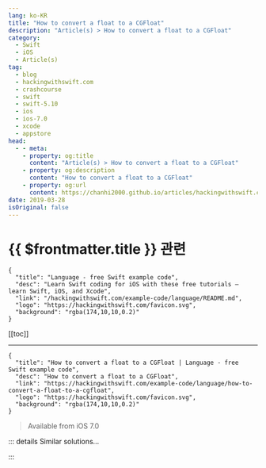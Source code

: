 ```yaml
---
lang: ko-KR
title: "How to convert a float to a CGFloat"
description: "Article(s) > How to convert a float to a CGFloat"
category:
  - Swift
  - iOS
  - Article(s)
tag: 
  - blog
  - hackingwithswift.com
  - crashcourse
  - swift
  - swift-5.10
  - ios
  - ios-7.0
  - xcode
  - appstore
head:
  - - meta:
    - property: og:title
      content: "Article(s) > How to convert a float to a CGFloat"
    - property: og:description
      content: "How to convert a float to a CGFloat"
    - property: og:url
      content: https://chanhi2000.github.io/articles/hackingwithswift.com/example-code/language/how-to-convert-a-float-to-a-cgfloat.html
date: 2019-03-28
isOriginal: false
---
```


# {{ $frontmatter.title }} 관련

```component VPCard
{
  "title": "Language - free Swift example code",
  "desc": "Learn Swift coding for iOS with these free tutorials – learn Swift, iOS, and Xcode",
  "link": "/hackingwithswift.com/example-code/language/README.md",
  "logo": "https://hackingwithswift.com/favicon.svg",
  "background": "rgba(174,10,10,0.2)"
}
```

[[toc]]

---

```component VPCard
{
  "title": "How to convert a float to a CGFloat | Language - free Swift example code",
  "desc": "How to convert a float to a CGFloat",
  "link": "https://hackingwithswift.com/example-code/language/how-to-convert-a-float-to-a-cgfloat",
  "logo": "https://hackingwithswift.com/favicon.svg",
  "background": "rgba(174,10,10,0.2)"
}
```

> Available from iOS 7.0

<!-- TODO: 작성 -->

<!-- 
The `Float` and `CGFloat` data types sound so similar you might think they were identical, but they aren't: `CGFloat` is flexible in that its precision adapts to the type of device it's running on, whereas `Float` is always a fixed precision. Thus, you never lose precision converting from `Float` to `CGFloat`, whereas you might going the other way.

To convert, just use the `CGFloat` constructor, like this:

```swift
let myCGFloat = CGFloat(myFloat)
```

-->

::: details Similar solutions…

<!--
/example-code/language/what-is-a-cgfloat">What is a CGFloat? 
/example-code/language/how-to-convert-an-int-to-a-float">How to convert an int to a float 
/example-code/language/how-to-convert-a-float-to-an-int">How to convert a float to an int 
/example-code/language/how-to-convert-a-string-to-a-float">How to convert a string to a float 
/example-code/language/what-is-a-float">What is a float?</a>
-->

:::

